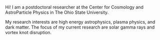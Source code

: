 Hi! I am a postdoctoral researcher at the Center for Cosmology and AstroParticle Physics in The Ohio State University. 

My research interests are high energy astrophysics, plasma physics, and dark matter. The focus of my current research are solar gamma rays and vortex knot disruption.
